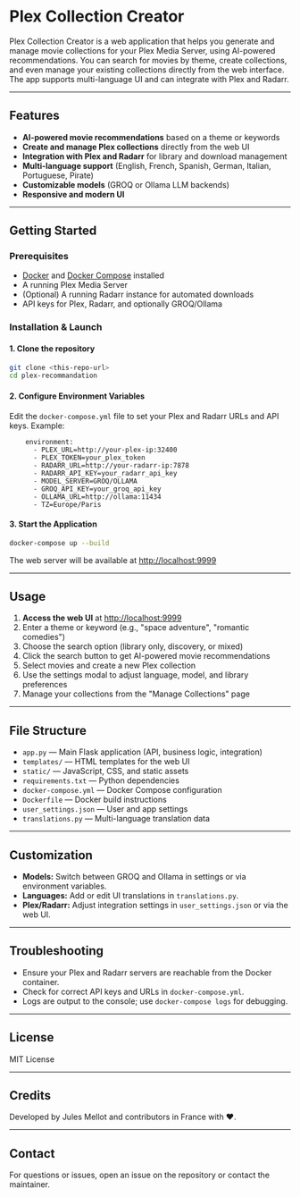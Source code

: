 # Plex Collection Creator

Plex Collection Creator is a web application that helps you generate and manage movie collections for your Plex Media Server, using AI-powered recommendations. You can search for movies by theme, create collections, and even manage your existing collections directly from the web interface. The app supports multi-language UI and can integrate with Plex and Radarr.

---

## Features

- **AI-powered movie recommendations** based on a theme or keywords
- **Create and manage Plex collections** directly from the web UI
- **Integration with Plex and Radarr** for library and download management
- **Multi-language support** (English, French, Spanish, German, Italian, Portuguese, Pirate)
- **Customizable models** (GROQ or Ollama LLM backends)
- **Responsive and modern UI**

---

## Getting Started

### Prerequisites
- [Docker](https://www.docker.com/) and [Docker Compose](https://docs.docker.com/compose/) installed
- A running Plex Media Server
- (Optional) A running Radarr instance for automated downloads
- API keys for Plex, Radarr, and optionally GROQ/Ollama

### Installation & Launch

#### 1. Clone the repository
```bash
git clone <this-repo-url>
cd plex-recommandation
```

#### 2. Configure Environment Variables
Edit the `docker-compose.yml` file to set your Plex and Radarr URLs and API keys. Example:
```
    environment:
      - PLEX_URL=http://your-plex-ip:32400
      - PLEX_TOKEN=your_plex_token
      - RADARR_URL=http://your-radarr-ip:7878
      - RADARR_API_KEY=your_radarr_api_key
      - MODEL_SERVER=GROQ/OLLAMA
      - GROQ_API_KEY=your_groq_api_key
      - OLLAMA_URL=http://ollama:11434
      - TZ=Europe/Paris
```

#### 3. Start the Application
```bash
docker-compose up --build
```
The web server will be available at [http://localhost:9999](http://localhost:9999)

---

## Usage

1. **Access the web UI** at [http://localhost:9999](http://localhost:9999)
2. Enter a theme or keyword (e.g., "space adventure", "romantic comedies")
3. Choose the search option (library only, discovery, or mixed)
4. Click the search button to get AI-powered movie recommendations
5. Select movies and create a new Plex collection
6. Use the settings modal to adjust language, model, and library preferences
7. Manage your collections from the "Manage Collections" page

---

## File Structure

- `app.py` — Main Flask application (API, business logic, integration)
- `templates/` — HTML templates for the web UI
- `static/` — JavaScript, CSS, and static assets
- `requirements.txt` — Python dependencies
- `docker-compose.yml` — Docker Compose configuration
- `Dockerfile` — Docker build instructions
- `user_settings.json` — User and app settings
- `translations.py` — Multi-language translation data

---

## Customization
- **Models:** Switch between GROQ and Ollama in settings or via environment variables.
- **Languages:** Add or edit UI translations in `translations.py`.
- **Plex/Radarr:** Adjust integration settings in `user_settings.json` or via the web UI.

---

## Troubleshooting
- Ensure your Plex and Radarr servers are reachable from the Docker container.
- Check for correct API keys and URLs in `docker-compose.yml`.
- Logs are output to the console; use `docker-compose logs` for debugging.

---

## License
MIT License

---

## Credits
Developed by Jules Mellot and contributors in France with ❤️.

---

## Contact
For questions or issues, open an issue on the repository or contact the maintainer.
